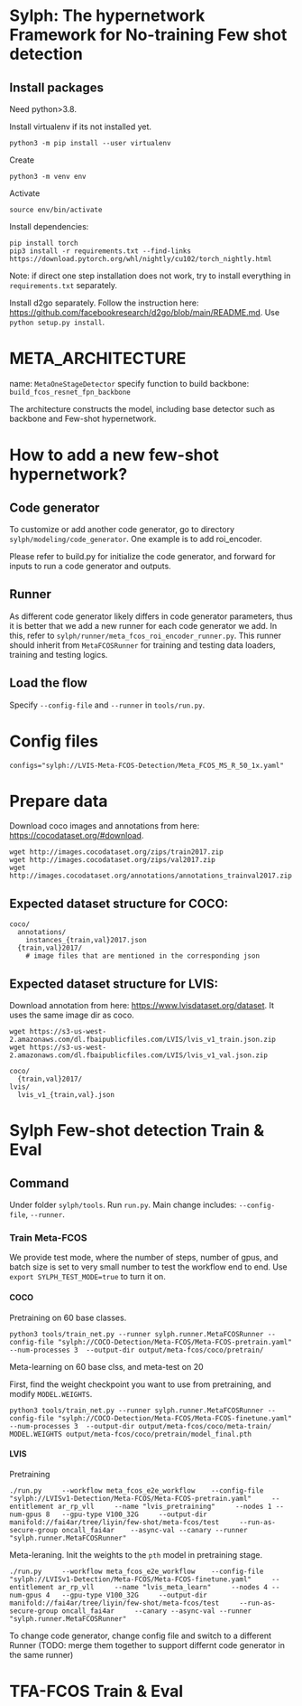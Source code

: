 # Sylph: The hypernetwork Framework for No-training Few shot detection
## Install packages
Need python>3.8.

Install virtualenv if its not installed yet.
```
python3 -m pip install --user virtualenv
```
Create
```
python3 -m venv env
```
Activate
```
source env/bin/activate
```

Install dependencies:
```
pip install torch
pip3 install -r requirements.txt --find-links https://download.pytorch.org/whl/nightly/cu102/torch_nightly.html
```

Note: if direct one step installation does not work, try to install everything in `requirements.txt` separately.

Install d2go separately. Follow the instruction here: https://github.com/facebookresearch/d2go/blob/main/README.md. Use `python setup.py install`.





# META_ARCHITECTURE
name: `MetaOneStageDetector`
specify function to build backbone: `build_fcos_resnet_fpn_backbone`

The architecture constructs the model, including base detector such as backbone and Few-shot hypernetwork.

# How to add a new few-shot hypernetwork?
## Code generator
To customize or add another code generator, go to directory  `sylph/modeling/code_generator`. One example is to add roi_encoder.

Please refer to build.py for initialize the code generator, and forward for inputs to run a code generator and outputs.

## Runner
As different code generator likely differs in code generator parameters, thus it is better that we add a new runner for each code generator we add. In this, refer to `sylph/runner/meta_fcos_roi_encoder_runner.py`. This runner should inherit from `MetaFCOSRunner` for training and testing data loaders, training and testing logics.

## Load the flow
Specify    `--config-file` and `--runner` in `tools/run.py`.
# Config files
`configs="sylph://LVIS-Meta-FCOS-Detection/Meta_FCOS_MS_R_50_1x.yaml"`

# Prepare data
Download coco images and annotations from here: https://cocodataset.org/#download. 
```
wget http://images.cocodataset.org/zips/train2017.zip
wget http://images.cocodataset.org/zips/val2017.zip
wget http://images.cocodataset.org/annotations/annotations_trainval2017.zip
```
## Expected dataset structure for COCO:
```
coco/
  annotations/
    instances_{train,val}2017.json
  {train,val}2017/
    # image files that are mentioned in the corresponding json
```

## Expected dataset structure for LVIS:
Download annotation from here: https://www.lvisdataset.org/dataset. 
It uses the same image dir as coco. 
```
wget https://s3-us-west-2.amazonaws.com/dl.fbaipublicfiles.com/LVIS/lvis_v1_train.json.zip
wget https://s3-us-west-2.amazonaws.com/dl.fbaipublicfiles.com/LVIS/lvis_v1_val.json.zip
```
```
coco/
  {train,val}2017/
lvis/
  lvis_v1_{train,val}.json
```

# Sylph Few-shot detection Train & Eval
## Command
Under folder  `sylph/tools`. Run `run.py`. Main change includes: `--config-file`, `--runner`.
### Train Meta-FCOS
We provide test mode, where the number of steps, number of gpus, and batch size is set to very small number to test the workflow end to end. Use
`export SYLPH_TEST_MODE=true` to turn it on.
#### COCO
Pretraining on 60 base classes.
```
python3 tools/train_net.py --runner sylph.runner.MetaFCOSRunner --config-file "sylph://COCO-Detection/Meta-FCOS/Meta-FCOS-pretrain.yaml" --num-processes 3  --output-dir output/meta-fcos/coco/pretrain/
```

Meta-learning on 60 base clss, and meta-test on 20

First, find the weight checkpoint you want to use from pretraining, and modify `MODEL.WEIGHTS`.
```
python3 tools/train_net.py --runner sylph.runner.MetaFCOSRunner --config-file "sylph://COCO-Detection/Meta-FCOS/Meta-FCOS-finetune.yaml" --num-processes 3  --output-dir output/meta-fcos/coco/meta-train/ MODEL.WEIGHTS output/meta-fcos/coco/pretrain/model_final.pth
```


#### LVIS

Pretraining
```
./run.py     --workflow meta_fcos_e2e_workflow    --config-file "sylph://LVISv1-Detection/Meta-FCOS/Meta-FCOS-pretrain.yaml"     --entitlement ar_rp_vll     --name "lvis_pretraining"     --nodes 1 --num-gpus 8   --gpu-type V100_32G     --output-dir manifold://fai4ar/tree/liyin/few-shot/meta-fcos/test     --run-as-secure-group oncall_fai4ar    --async-val --canary --runner "sylph.runner.MetaFCOSRunner"
```
Meta-leraning. Init the weights to the `pth` model in pretraining stage.
```
./run.py     --workflow meta_fcos_e2e_workflow    --config-file "sylph://LVISv1-Detection/Meta-FCOS/Meta-FCOS-finetune.yaml"     --entitlement ar_rp_vll     --name "lvis_meta_learn"     --nodes 4 --num-gpus 4   --gpu-type V100_32G     --output-dir manifold://fai4ar/tree/liyin/few-shot/meta-fcos/test     --run-as-secure-group oncall_fai4ar     --canary --async-val --runner "sylph.runner.MetaFCOSRunner"
```
To change code generator, change config file and switch to a different Runner (TODO: merge them together to support differnt code generator in the same runner)

# TFA-FCOS Train & Eval
